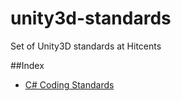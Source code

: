 unity3d-standards
=================

Set of Unity3D standards at Hitcents

##Index
- [C# Coding Standards](https://github.com/Hitcents/unity3d-standards/blob/master/coding.md)
